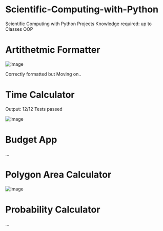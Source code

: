 # Scientific-Computing-with-Python
Scientific Computing with Python Projects
Knowledge required: up to Classes OOP

# Artithetmic Formatter

![image](https://user-images.githubusercontent.com/47803678/185375079-dad87ee7-2221-432b-9f9d-723bfd608cdd.png)

Correctly formatted but Moving on..

# Time Calculator
Output: 12/12 Tests passed

![image](https://user-images.githubusercontent.com/47803678/184557739-12642214-d5d0-4cc0-a29b-1c6f5afdd88f.png)

# Budget App
...

# Polygon Area Calculator

![image](https://user-images.githubusercontent.com/47803678/185374606-a4c566a0-a045-403f-a290-ecb93abd63a9.png)

# Probability Calculator
...
